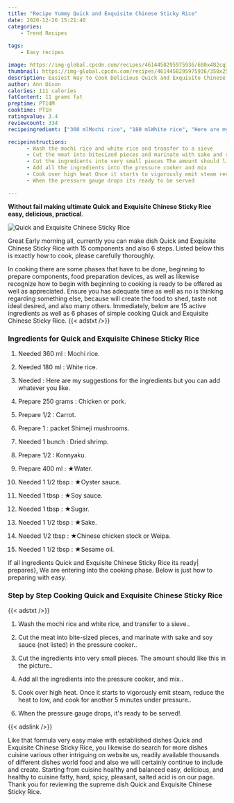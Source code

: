 ```yaml
---
title: "Recipe Yummy Quick and Exquisite Chinese Sticky Rice"
date: 2020-12-26 15:21:40
categories:
    - Trend Recipes
    
tags:
    - Easy recipes

image: https://img-global.cpcdn.com/recipes/4614458295975936/680x482cq70/quick-and-exquisite-chinese-sticky-rice-recipe-main-photo.jpg
thumbnail: https://img-global.cpcdn.com/recipes/4614458295975936/350x250cq70/quick-and-exquisite-chinese-sticky-rice-recipe-main-photo.jpg
description: Easiest Way to Cook Delicious Quick and Exquisite Chinese Sticky Rice with 15 ingredients and 6 stages of easy cooking.
author: Ann Dixon
calories: 111 calories
fatContent: 11 grams fat
preptime: PT14M
cooktime: PT1H
ratingvalue: 3.4
reviewcount: 334
recipeingredient: ["360 mlMochi rice", "180 mlWhite rice", "Here are my suggestions for the ingredients but you can add whatever you like", "250 gramsChicken or pork", "1/2Carrot", "1packet Shimeji mushrooms", "1 bunchDried shrimp", "1/2Konnyaku", "400 mlWater", "1 1/2 tbspOyster sauce", "1 tbspSoy sauce", "1 tbspSugar", "1 1/2 tbspSake", "1/2 tbspChinese chicken stock or Weipa", "1 1/2 tbspSesame oil"]

recipeinstructions: 
      - Wash the mochi rice and white rice and transfer to a sieve 
      - Cut the meat into bitesized pieces and marinate with sake and soy sauce not listed in the pressure cooker 
      - Cut the ingredients into very small pieces The amount should like this in the picture 
      - Add all the ingredients into the pressure cooker and mix 
      - Cook over high heat Once it starts to vigorously emit steam reduce the heat to low and cook for another 5 minutes under pressure 
      - When the pressure gauge drops its ready to be served

---
```




**Without fail making ultimate Quick and Exquisite Chinese Sticky Rice easy, delicious, practical**. 


![Quick and Exquisite Chinese Sticky Rice](https://img-global.cpcdn.com/recipes/4614458295975936/680x482cq70/quick-and-exquisite-chinese-sticky-rice-recipe-main-photo.jpg "Quick and Exquisite Chinese Sticky Rice")




Great Early morning all, currently you can make dish Quick and Exquisite Chinese Sticky Rice with 15 components and also 6 steps. Listed below this is exactly how to cook, please carefully thoroughly.

In cooking there are some phases that have to be done, beginning to prepare components, food preparation devices, as well as likewise recognize how to begin with beginning to cooking is ready to be offered as well as appreciated. Ensure you has adequate time as well as no is thinking regarding something else, because will create the food to shed, taste not ideal desired, and also many others. Immediately, below are 15 active ingredients as well as 6 phases of simple cooking Quick and Exquisite Chinese Sticky Rice.
{{< adstxt />}}

### Ingredients for Quick and Exquisite Chinese Sticky Rice


1. Needed 360 ml : Mochi rice.

1. Needed 180 ml : White rice.

1. Needed  : Here are my suggestions for the ingredients but you can add whatever you like.

1. Prepare 250 grams : Chicken or pork.

1. Prepare 1/2 : Carrot.

1. Prepare 1 : packet Shimeji mushrooms.

1. Needed 1 bunch : Dried shrimp.

1. Prepare 1/2 : Konnyaku.

1. Prepare 400 ml : ★Water.

1. Needed 1 1/2 tbsp : ★Oyster sauce.

1. Needed 1 tbsp : ★Soy sauce.

1. Needed 1 tbsp : ★Sugar.

1. Needed 1 1/2 tbsp : ★Sake.

1. Needed 1/2 tbsp : ★Chinese chicken stock or Weipa.

1. Needed 1 1/2 tbsp : ★Sesame oil.



If all ingredients Quick and Exquisite Chinese Sticky Rice its ready| prepares}, We are entering into the cooking phase. Below is just how to preparing with easy.

### Step by Step Cooking Quick and Exquisite Chinese Sticky Rice

{{< adstxt />}}


1. Wash the mochi rice and white rice, and transfer to a sieve..



1. Cut the meat into bite-sized pieces, and marinate with sake and soy sauce (not listed) in the pressure cooker..



1. Cut the ingredients into very small pieces. The amount should like this in the picture..



1. Add all the ingredients into the pressure cooker, and mix..



1. Cook over high heat. Once it starts to vigorously emit steam, reduce the heat to low, and cook for another 5 minutes under pressure..



1. When the pressure gauge drops, it&#39;s ready to be served!.





{{< adslink />}}

Like that formula very easy make with established dishes Quick and Exquisite Chinese Sticky Rice, you likewise do search for more dishes cuisine various other intriguing on website us, readily available thousands of different dishes world food and also we will certainly continue to include and create. Starting from cuisine healthy and balanced easy, delicious, and healthy to cuisine fatty, hard, spicy, pleasant, salted acid is on our page. Thank you for reviewing the supreme dish Quick and Exquisite Chinese Sticky Rice.
